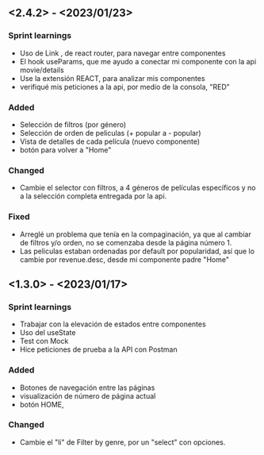 ## <2.4.2> - <2023/01/23>

### Sprint learnings

- Uso de Link , de react router, para navegar entre componentes 
- El hook useParams, que me ayudo a conectar mi componente con la api movie/details
- Use la extensión REACT, para analizar mis componentes
- verifiqué mis peticiones a la api, por medio de la consola, "RED"


### Added

- Selección de filtros (por género)
- Selección de orden de peliculas (+ popular a - popular)
- Vista de detalles de cada película (nuevo componente)
- botón para volver a "Home"

### Changed

- Cambie el selector con filtros, a 4 géneros de películas específicos y no a la selección completa entregada por la api.

### Fixed
- Arreglé un problema que tenía en la compaginación, ya que al cambiar de filtros y/o orden, no se comenzaba desde la página número 1. 
- Las peliculas estaban ordenadas por default por popularidad, así que lo cambie por revenue.desc, desde mi componente padre "Home"

## <1.3.0> - <2023/01/17>

### Sprint learnings

- Trabajar con la elevación de estados entre componentes 
- Uso del useState
- Test con Mock
- Hice peticiones de prueba a la API con Postman

### Added

- Botones de navegación entre las páginas
- visualización de número de página actual
- botón HOME, 

### Changed

- Cambie el "li" de Filter by genre, por un "select" con opciones.